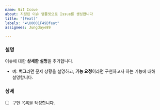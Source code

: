 ```yaml
---
name: Git Issue
about: 지정된 이슈 템플릿으로 Issue를 생성합니다
title: "[Feat]"
labels: "❤\U0001F49Bfeat"
assignees: Jungdaye89

---
```


### 설명
이슈에 대한 **상세한 설명**을 추가합니다.
- 예: **버그**라면 문제 상황을 설명하고, **기능 요청**이라면 구현하고자 하는 기능에 대해 설명합니다.

### 상세
- [ ] 구현 목록을 작성합니다.
